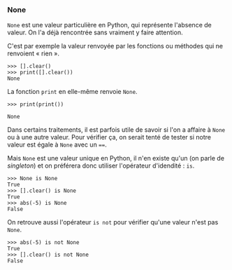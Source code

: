 ### None

`None` est une valeur particulière en Python, qui représente l'absence de valeur.
On l'a déjà rencontrée sans vraiment y faire attention.

C'est par exemple la valeur renvoyée par les fonctions ou méthodes qui ne renvoient « rien ».

```pycon
>>> [].clear()
>>> print([].clear())
None
```

La fonction `print` en elle-même renvoie `None`.

```pycon
>>> print(print())

None
```

Dans certains traitements, il est parfois utile de savoir si l'on a affaire à `None` ou à une autre valeur.
Pour vérifier ça, on serait tenté de tester si notre valeur est égale à `None` avec un `==`.

Mais `None` est une valeur unique en Python, il n'en existe qu'un (on parle de _singleton_) et on préférera donc utiliser l'opérateur d'idendité : `is`.

```pycon
>>> None is None
True
>>> [].clear() is None
True
>>> abs(-5) is None
False
```

On retrouve aussi l'opérateur `is not` pour vérifier qu'une valeur n'est pas `None`.

```pycon
>>> abs(-5) is not None
True
>>> [].clear() is not None
False
```
